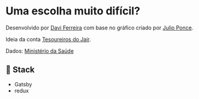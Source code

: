 # Uma escolha muito difícil?

Desenvolvido por [Davi Ferreira](https://www.daviferreira.com) com base no gráfico criado por [Julio Ponce](https://twitter.com/jasonptodd).

Ideia da conta [Tesoureiros do Jair](https://twitter.com/tesoureiros/status/1255576526457798660).

Dados: [Ministério da Saúde](https://covid.saude.gov.br/)

## 🚀 Stack

- Gatsby
- redux
